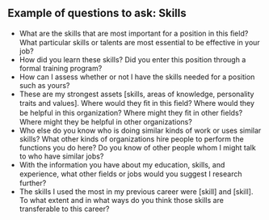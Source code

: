 ## Example of questions to ask: Skills

- What are the skills that are most important for a position in this ﬁeld? What particular skills or talents are most essential to be effective in your job?
- How did you learn these skills? Did you enter this position through a formal training program?
- How can I assess whether or not I have the skills needed for a position such as yours?
- These are my strongest assets [skills, areas of knowledge, personality traits and values]. Where would they ﬁt in this ﬁeld? Where would they be helpful in this organization? Where might they ﬁt in other ﬁelds?
  Where might they be helpful in other organizations?
- Who else do you know who is doing similar kinds of work or uses similar skills? What other kinds of organizations hire people to perform the functions you do here? Do you know of other people whom I might talk to who have similar jobs?
- With the information you have about my education, skills, and experience, what other ﬁelds or jobs would you suggest I research further?
- The skills I used the most in my previous career were [skill] and [skill]. To what extent and in what ways do you think those skills are transferable to this career?